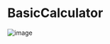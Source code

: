 # BasicCalculator
![image](https://user-images.githubusercontent.com/83028055/178102008-bdb5f434-11ca-41da-b4c3-47e75ffe25ee.png)
